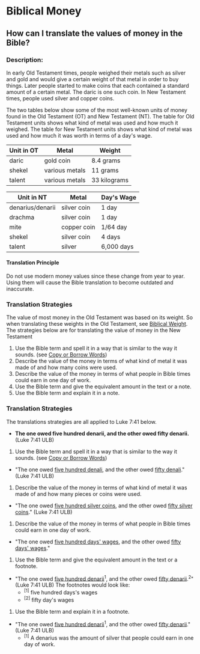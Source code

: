 # Biblical Money #

## How can I translate the values of money in the Bible? ##


### Description:

In early Old Testament times, people weighed their metals such as silver and gold and would give a certain weight of that metal in order to buy things. Later people started to make coins that each contained a standard amount of a certain metal. The daric is one such coin.  In New Testament times, people used silver and copper coins.

The two tables below show some of the most well-known units of money found in the Old Testament (OT) and New Testament (NT). The table for Old Testament units shows what kind of metal was used and how much it weighed. The table for New Testament units shows what kind of metal was used and how much it was worth in terms of a day's wage.

| Unit in OT | Metal  | Weight  |
| -------- | -------- | -------- |
| daric     | gold coin  | 8.4 grams      |
| shekel | various metals |  11 grams |
| talent | various metals |  33 kilograms|


| Unit in NT |  Metal |  Day's Wage  |
| -------- | -------- | -------- |
| denarius/denarii | silver coin |  1 day |
| drachma | silver coin |  1 day |
| mite | copper coin|  1/64 day |
| shekel | silver coin |  4 days |
| talent | silver |  6,000 days |

#### Translation Principle

Do not use modern money values since these change from year to year. Using them will cause the Bible translation to become outdated and inaccurate.

### Translation Strategies

The value of most money in the Old Testament was based on its weight. So when translating these weights in the Old Testament, see [Biblical Weight](../translate-bweight/01.md).
The strategies below are for translating the value of money in the New Testament

1. Use the Bible term and spell it in a way that is similar to the way it sounds. (see [Copy or Borrow Words](../translate-transliterate/01.md))
1. Describe the value of the money in terms of what kind of metal it was made of and how many coins were used.
1. Describe the value of the money in terms of what people in Bible times could earn in one day of work.
1. Use the Bible term and give the equivalent amount in the text or a note.
1. Use the Bible term and explain it in a note.

### Translation Strategies

The translations strategies are all applied to Luke 7:41 below.

* **The one owed five hundred denarii, and the other owed fifty denarii.** (Luke 7:41 ULB)

1. Use the Bible term and spell it in a way that is similar to the way it sounds. (see [Copy or Borrow Words](../translate-transliterate/01.md))

  * "The one owed <u>five hundred denali</u>, and the other owed <u>fifty denali</u>." (Luke 7:41 ULB)

1. Describe the value of the money in terms of what kind of metal it was made of and how many pieces or coins were used.

  * "The one owed <u>five hundred silver coins</u>, and the other owed <u>fifty silver coins</u>." (Luke 7:41 ULB)

1. Describe the value of the money in terms of what people in Bible times could earn in one day of work.

  * "The one owed <u>five hundred days' wages</u>, and the other owed <u>fifty days' wages</u>."

1. Use the Bible term and give the equivalent amount in the text or a footnote.

  * "The one owed <u>five hundred denarii</u><sup>1</sup>, and the other owed <u>fifty denarii</u>.<sup>2</sup>" (Luke 7:41 ULB) The footnotes would look like:
      * <sup>[1]</sup> five hundred days's wages
      * <sup>[2]</sup> fifty day's wages

1. Use the Bible term and explain it in a footnote.

  * "The one owed <u>five hundred denarii</u><sup>1</sup>, and the other owed <u>fifty denarii</u>." (Luke 7:41 ULB)
      * <sup>[1]</sup> A denarius was the amount of silver that people could earn in one day of work.

